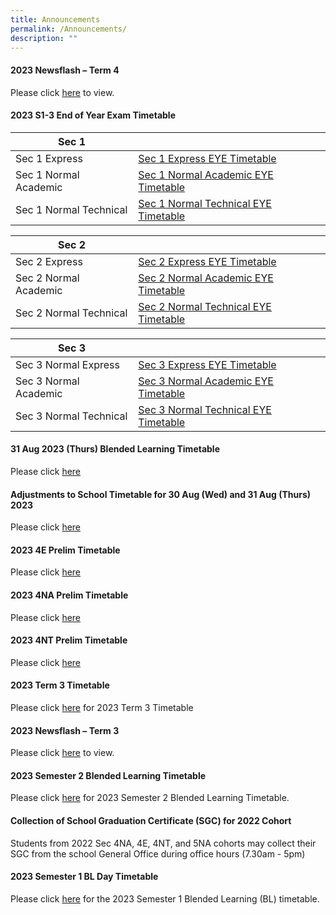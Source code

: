 ```yaml
---
title: Announcements
permalink: /Announcements/
description: ""
---
```

#### 2023 Newsflash – Term 4

Please click [here](/files/Announcements/Newsflash/2023%20term%204%20newsflash_final.pdf) to view.

#### 2023 S1-3 End of Year Exam Timetable

|Sec 1  |      |
| -------- | -------- |
| Sec 1 Express | [Sec 1 Express EYE Timetable](/files/Announcements/2023/2023%201e%20eye%20timetable_4sep.pdf)|
| Sec 1 Normal Academic | [Sec 1 Normal Academic EYE Timetable](/files/Announcements/2023/2023%201na%20eye%20timetable_4sep.pdf) |
| Sec 1 Normal Technical | [Sec 1 Normal Technical EYE Timetable](/files/Announcements/2023/2023%201nt%20eye%20timetable_4sep.pdf) |

|Sec 2  |      |
| -------- | -------- |
| Sec 2 Express | [Sec 2 Express EYE Timetable](/files/Announcements/2023/2023%202e%20eye%20timetable_4sep.pdf) |
| Sec 2 Normal Academic | [Sec 2 Normal Academic EYE Timetable](/files/Announcements/2023/2023%202na%20eye%20timetable_4sep.pdf)|
| Sec 2 Normal Technical | [Sec 2 Normal Technical EYE Timetable](/files/Announcements/2023/2023%202nt%20eye%20timetable_4sep.pdf)|

|Sec 3  |      |
| -------- | -------- |
| Sec 3 Normal Express |[Sec 3 Express EYE Timetable](/files/Announcements/2023/2023%203e%20eye%20timetable_13sep%20(final).pdf)|
| Sec 3 Normal Academic | [Sec 3 Normal Academic EYE Timetable](/files/Announcements/2023/2023%203na%20eye%20timetable_13sep%20(final).pdf) |
| Sec 3 Normal Technical | [Sec 3 Normal Technical EYE Timetable](/files/Announcements/2023/2023%203nt%20eye%20timetable_13sep%20(final).pdf)  |

####  31 Aug 2023 (Thurs) Blended Learning Timetable  

Please click [here](/files/Announcements/31st%20august%202023%20bl%20timetable%20-%20classes.pdf)


####  Adjustments to School Timetable for 30 Aug (Wed) and 31 Aug (Thurs) 2023 

Please click [here](/files/Announcements/2023/adjustments%20to%20sch%20timetable%20for%2030-31%20aug.pdf)

####  2023 4E Prelim Timetable

Please click [here](/files/Announcements/2023/2023%204e5n%20prelim%20timetable_19jul.pdf)

#### 2023 4NA Prelim Timetable

Please click [here](/files/Announcements/2023/2023%204na%20prelim%20timetable_11jul.pdf)

#### 2023 4NT Prelim Timetable

Please click [here](/files/Announcements/2023/2023%204nt%20prelim%20timetable_11jul.pdf)

#### 2023 Term 3 Timetable 

Please click [here](/files/Announcements/term%203%20tt%20wef%203%20jul%20for%20classes%20final%201.pdf) for 2023 Term 3 Timetable


#### 2023 Newsflash – Term 3

Please click [here](/files/Announcements/Newsflash/2023%20term%203%20-%20newsflash%20final.pdf) to view.

#### 2023 Semester 2 Blended Learning Timetable

Please click [here](/files/Announcements/2023/2023%20sem2%20bl%20tt%20v1-classses.pdf) for 2023 Semester 2 Blended Learning Timetable.

#### Collection of School Graduation Certificate (SGC) for 2022 Cohort

Students from 2022 Sec 4NA, 4E, 4NT, and 5NA cohorts may collect their SGC from the school General Office during office hours (7.30am - 5pm)


#### 2023 Semester 1 BL Day Timetable

Please click [here](/files/Announcements/2023/2023%20sem1%20bl%20tt%20v2%20-%20class.pdf) for the 2023 Semester 1 Blended Learning (BL) timetable.